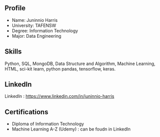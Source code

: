 Profile
-----------------------------------------------------
-  Name: Juninnio Harris
-  University: TAFENSW
-  Degree: Information Technology
-  Major: Data Engineering


Skills
-----------------------------------------------------
Python, SQL, MongoDB, Data Structure and Algorithm, Machine Learning, HTML, sci-kit learn, python pandas, tensorflow, keras.


LinkedIn
-----------------------------------------------------
LinkedIn : https://www.linkedin.com/in/juninnio-harris


Certifications
-----------------------------------------------------
- Diploma of Information Technology
- Machine Learning A-Z (Udemy) : can be foudn in LinkedIn

<!---
juninnio/juninnio is a ✨ special ✨ repository because its `README.md` (this file) appears on your GitHub profile.
You can click the Preview link to take a look at your changes.
--->
